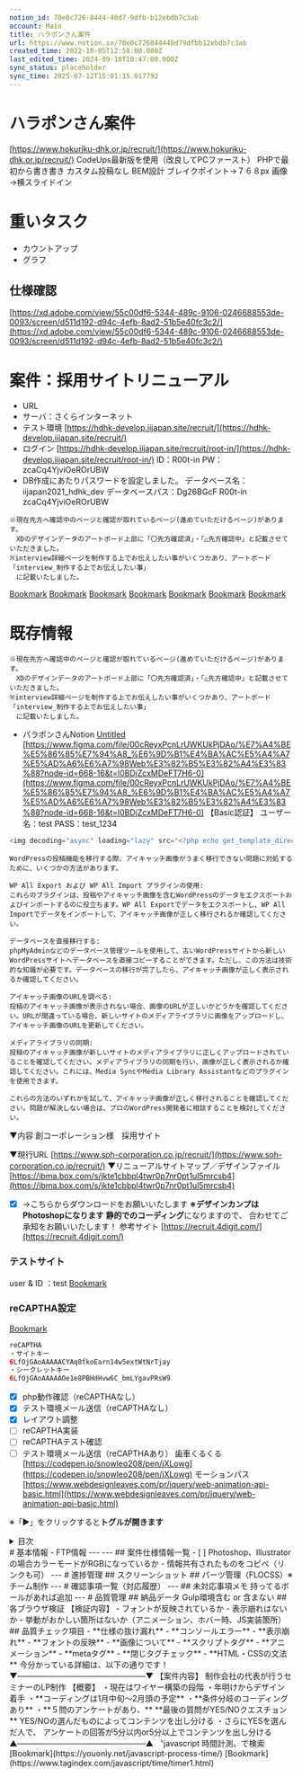 ```yaml
---
notion_id: 70e0c726-8444-40d7-9dfb-b12ebdb7c3ab
account: Main
title: ハラポンさん案件
url: https://www.notion.so/70e0c726844440d79dfbb12ebdb7c3ab
created_time: 2022-10-05T12:58:00.000Z
last_edited_time: 2024-09-10T10:47:00.000Z
sync_status: placeholder
sync_time: 2025-07-12T15:01:15.017792
---
```

# ハラポンさん案件

  [https://www.hokuriku-dhk.or.jp/recruit/](https://www.hokuriku-dhk.or.jp/recruit/)
  CodeUps最新版を使用（改良してPCファースト）
  PHPで最初から書き書き
  カスタム投稿なし
  BEM設計
  ブレイクポイント→７６８px
  画像→横スライドイン
  # 重いタスク
  - カウントアップ
  - グラフ
  
  ## 仕様確認
  [https://xd.adobe.com/view/55c00df6-5344-489c-9106-0246688553de-0093/screen/d511d192-d94c-4efb-8ad2-51b5e40fc3c2/](https://xd.adobe.com/view/55c00df6-5344-489c-9106-0246688553de-0093/screen/d511d192-d94c-4efb-8ad2-51b5e40fc3c2/)
  # 案件：採用サイトリニューアル
  - URL
  - サーバ：さくらインターネット
  - テスト環境
[https://hdhk-develop.iijapan.site/recruit/](https://hdhk-develop.iijapan.site/recruit/)
  - ログイン
[https://hdhk-develop.iijapan.site/recruit/root-in/](https://hdhk-develop.iijapan.site/recruit/root-in/)
ID：R00t-in
PW：zcaCq4YjviOeROrUBW
  - DB作成にあたりパスワードを設定しました。
データベース名：iijapan2021_hdhk_dev
データベースパス：Dg26BGcF
  R00t-in
  zcaCq4YjviOeROrUBW
  
  ```plain text
※現在先方へ確認中のページと確認が取れているページ(進めていただけるページ)があります。
　XDのデザインデータのアートボード上部に「〇先方確認済」・「△先方確認中」と記載させていただきました。
※interview詳細ページを制作する上でお伝えしたい事がいくつかあり、アートボード「interview_制作する上でお伝えしたい事」
　に記載いたしました。
  ```
  [Bookmark](https://xd.adobe.com/view/0d6f496e-cffe-4484-b3e1-00f54486c205-583c/)
  [Bookmark](https://xd.adobe.com/view/fc2ad902-bc98-4553-b376-b483f925a15d-a979/screen/060ec03d-036f-4a03-93f0-613960afd2cc)
  [Bookmark](https://xd.adobe.com/view/5db02d57-b596-4423-903b-1e133905f2f8-08e3/)
  [Bookmark](https://xd.adobe.com/view/c878e20f-db18-49b8-874a-dd2282f60dc8-9d2b/)
  [Bookmark](https://ui-meeting.com/p/742f2390-7156-11ed-8f3b-8f1c75e1da32/39827)
  [Bookmark](https://ui-meeting.com/p/da5fafc0-743b-11ed-b798-f7276640c73a/39834)
  [Bookmark](https://xd.adobe.com/view/3461e023-1cb3-4cc1-9cd4-9b9937294258-6132/)
  # 既存情報
  ```plain text
※現在先方へ確認中のページと確認が取れているページ(進めていただけるページ)があります。
　XDのデザインデータのアートボード上部に「〇先方確認済」・「△先方確認中」と記載させていただきました。
※interview詳細ページを制作する上でお伝えしたい事がいくつかあり、アートボード「interview_制作する上でお伝えしたい事」
　に記載いたしました。
  ```
  - パラポンさんNotion
  [Untitled](https://www.notion.so/d397f4925fb24fabb3071508d6941111) 
  [https://www.figma.com/file/00cReyxPcnLrUWKUkPjDAo/%E7%A4%BE%E5%86%85%E7%94%A8_%E6%9D%B1%E4%BA%AC%E5%A4%A7%E5%AD%A6%E6%A7%98Web%E3%82%B5%E3%82%A4%E3%83%88?node-id=668-16&t=l0BDjZcxMDeFT7H6-0](https://www.figma.com/file/00cReyxPcnLrUWKUkPjDAo/%E7%A4%BE%E5%86%85%E7%94%A8_%E6%9D%B1%E4%BA%AC%E5%A4%A7%E5%AD%A6%E6%A7%98Web%E3%82%B5%E3%82%A4%E3%83%88?node-id=668-16&t=l0BDjZcxMDeFT7H6-0)
  【Basic認証】
ユーザー名：test
PASS：test_1234
  ```php
<img decoding="async" loading="lazy" src="<?php echo get_template_directory_uri() ?>/assets/images/common/coming-soon-g.jpg" alt="coming soon" width="343" height="193">
  ```
  ```plain text
WordPressの投稿機能を移行する際、アイキャッチ画像がうまく移行できない問題に対処するために、いくつかの方法があります。

WP All Export および WP All Import プラグインの使用:
これらのプラグインは、投稿やアイキャッチ画像を含むWordPressのデータをエクスポートおよびインポートするのに役立ちます。WP All Exportでデータをエクスポートし、WP All Importでデータをインポートして、アイキャッチ画像が正しく移行されるか確認してください。

データベースを直接移行する:
phpMyAdminなどのデータベース管理ツールを使用して、古いWordPressサイトから新しいWordPressサイトへデータベースを直接コピーすることができます。ただし、この方法は技術的な知識が必要です。データベースの移行が完了したら、アイキャッチ画像が正しく表示されるか確認してください。

アイキャッチ画像のURLを調べる:
投稿のアイキャッチ画像が表示されない場合、画像のURLが正しいかどうかを確認してください。URLが間違っている場合、新しいサイトのメディアライブラリに画像をアップロードし、アイキャッチ画像のURLを更新してください。

メディアライブラリの同期:
投稿のアイキャッチ画像が新しいサイトのメディアライブラリに正しくアップロードされていることを確認してください。メディアライブラリの同期を行い、画像が正しく表示されるか確認してください。これには、Media SyncやMedia Library Assistantなどのプラグインを使用できます。

これらの方法のいずれかを試して、アイキャッチ画像が正しく移行されることを確認してください。問題が解決しない場合は、プロのWordPress開発者に相談することを検討してください。
  ```
  
▼内容
創コーポレーション様　採用サイト

▼現行URL
  [https://www.soh-corporation.co.jp/recruit/](https://www.soh-corporation.co.jp/recruit/)
  ▼リニューアルサイトマップ／デザインファイル
  [https://ibma.box.com/s/jkte1cbbpl4twr0p7nr0pt1ul5mrcsb4](https://ibma.box.com/s/jkte1cbbpl4twr0p7nr0pt1ul5mrcsb4)
  - [x] →こちらからダウンロードをお願いいたします
  **※デザインカンプはPhotoshopになります**
  **静的でのコーディング**になりますので、
合わせてご承知をお願いいたします！
  参考サイト
  [https://recruit.4digit.com/](https://recruit.4digit.com/)
  ### テストサイト
  user & ID ：test
  [Bookmark](https://soh-corporation.gussan-website-wp.blog/html/contact/)
  ### reCAPTHA設定
  [Bookmark](https://ajicolor.hatenablog.jp/entry/2017/11/22/171308)
  ```php
reCAPTHA
・サイトキー
6LfOjGAoAAAAACYAq8fkoEarn14w5extWtNrTjay
・シークレットキー
6LfOjGAoAAAAAOe1e8PBHdHvw6C_bmLYgavPRsW9
  ```
  - [x] php動作確認（reCAPTHAなし）
  - [x] テスト環境メール送信（reCAPTHAなし）
  - [x] レイアウト調整
  - [ ] reCAPTHA実装
  - [ ] reCAPTHAテスト確認
  - [ ] テスト環境メール送信（reCAPTHAあり）
  歯車くるくる
  [https://codepen.io/snowleo208/pen/jXLowg](https://codepen.io/snowleo208/pen/jXLowg)
  モーションパス
  [https://www.webdesignleaves.com/pr/jquery/web-animation-api-basic.html](https://www.webdesignleaves.com/pr/jquery/web-animation-api-basic.html)
  
  ※「▶︎」をクリックすると**トグルが開きます**
  <details>
  <summary>目次</summary>
  </details>
  # 基本情報
  - FTP情報
  ---
  ---
  ## 案件仕様情報一覧
  - [ ]  Photoshop、Illustratorの場合カラーモードがRGBになっているか
  - 情報共有されたものをコピペ（リンクも可）
  ---
  # 進捗管理
  ## スクリーンショット
  ## パーツ管理（FLOCSS）※チーム制作
  ---
  # 確認事項一覧（対応履歴）
  ---
  ## 未対応事項メモ
  持ってるボールがあれば追加
  ---
  # 品質管理
  ## 納品データ
  Gulp環境含む or 含まない
  ## 各ブラウザ検証
  【検証内容】
  - フォントが反映されているか
  - 表示崩れはないか
  - 挙動がおかしい箇所はないか（アニメーション、ホバー時、JS実装箇所）
  ## 品質チェック項目
  - **仕様の抜け漏れ**
  - **コンソールエラー**
  - **表示崩れ**
  - **フォントの反映**
  - **画像について**
  - **スクリプトタグ**
  - **アニメーション**
  - **metaタグ**
  - **閉じタグチェック**
  - **HTML・CSSの文法**
  今分かっている詳細は、以下の通りです！
▼───────────────────────▼
【案件内容】
制作会社の代表が行うセミナーのLP制作
  【概要】
・現在はワイヤー構築の段階
・年明けからデザイン着手
・**コーディングは1月中旬〜2月頭の予定**
・**条件分岐のコーディングあり**
・**５問のアンケートがあり、**
**最後の質問がYES/NOクエスチョン**
YES/NOの選んだものによってコンテンツを出し分ける
・さらにYESを選んだ人で、
アンケートの回答が5分以内or5分以上でコンテンツを出し分ける
▲───────────────────────▲
  〝javascript 時間計測〟で検索
  [Bookmark](https://youonly.net/javascript-process-time/)
  [Bookmark](https://www.tagindex.com/javascript/time/timer1.html)